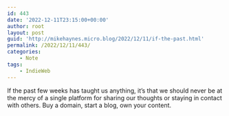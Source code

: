 ```yaml
---
id: 443
date: '2022-12-11T23:15:00+00:00'
author: root
layout: post
guid: 'http://mikehaynes.micro.blog/2022/12/11/if-the-past.html'
permalink: /2022/12/11/443/
categories:
    - Note
tags:
    - IndieWeb
---
```


If the past few weeks has taught us anything, it’s that we should never be at the mercy of a single platform for sharing our thoughts or staying in contact with others. Buy a domain, start a blog, own your content.